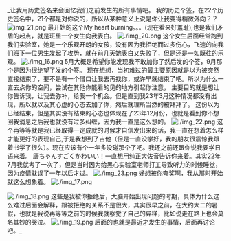 _让我用历史签名来会回忆我们之前发生的所有事情吧。
我的历史个签，在22个历史签名中，21个都是对你说的，所以从某种意义上说是你让我变得稍微外向？？
<img alt="img_21.png" src="img_21.png"/>
最开始的这个My heart burning。。。(现在看来好羞耻),也是我们矛盾的起点，就是班里一个女生向我表白。
<img alt="./img_20.png" src="./img_20.png"/>
这个女生后面经常跑到我们实验室，她是一个乐观开朗的女孩，没有因为我拒绝而过多伤心，飞速的向我们班下一位男生发起了攻势，就在前几天她表白又失败了，但是还是一如既往的乐观。
<img alt="./img_16.png" src="./img_16.png"/>
5月大概是希望你能发现我不敢加你了然后发的个签，9月那个是因为很绝望了发的个签。
现在想想，当初难过的最主要原因就是以为被突然直接结束了，要不是有一个借口让我去再找你，或许早就结束了吧。所以为什么一直去点你的空间，尝试在其他你能看的见的地方引起你注意，
主要目的就是想让你告诉我，让我去弥补，给我一个机会。但是直到我23年3月这种情况都没有出现，所以就以及其心虚的心态去加了你，然后就理所当然的被拜拜了。
这份以为已经结束，但是其实没有结束的心态也体现在了23年12月份，也就是看到你不想回我消息之后我也就没有过多纠缠，因为我一直是这么想的。
<img alt="./img_22.png" src="./img_22.png"/>
这个再等等就是我已经取得一定成就的时候才自信发出来的话，我一直在想着怎么样才能更好的表现自己,于是我想到了吉他（但是一直没学好，我的朋友很震惊我跟着书学了很久）。现在应该有个一年多没碰那个了吧。我还之前还跟你说我要学日语来着。 
唐ちゃんすごくかわいい！一直想用纯正大佐音告诉你来着。其实22年7月我就考了一次了，但是当时因为给黑心实验室老师打工导致听力的时候睡觉，因为疫情耽误了一年以后才过。
<img alt="./img_23.png" src="./img_23.png"/>
好想被你夸奖啊，我从那时开始就这么想象着。
<img alt="./img_17.png" src="./img_17.png"/>

<img alt="./img_18.png" src="./img_18.png"/>
这些是我被你拒绝后，大脑开始出现问题的时期，具体为什么这么难过后面会解释，跟被拒绝的关系不是很大，其实很早之前，在大约大二的暑假，也就是我说再等等之前的时候我就察觉了自己的异样，比如说走在路上也会莫名其妙的哭泣。

<img alt="./img_19.png" src="./img_19.png"/>
后面的也就是最近才发生的事情，后面再讨论吧。_
